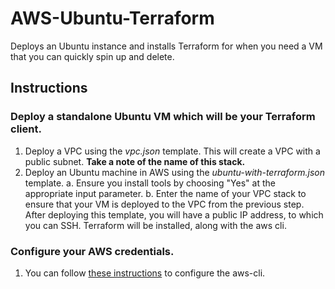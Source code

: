 # AWS-Ubuntu-Terraform
Deploys an Ubuntu instance and installs Terraform for when you need a VM that you can quickly spin up and delete.

## Instructions

### Deploy a standalone Ubuntu VM which will be your Terraform client.
1. Deploy a VPC using the <i>vpc.json</i> template. This will create a VPC with a public subnet. <b>Take a note of the name of this stack.</b> 
2. Deploy an Ubuntu machine in AWS using the <i>ubuntu-with-terraform.json</i> template. 
  a. Ensure you install tools by choosing "Yes" at the appropriate input parameter.
  b. Enter the name of your VPC stack to ensure that your VM is deployed to the VPC from the previous step. 
After deploying this template, you will have a public IP address, to which you can SSH. Terraform will be installed, along with the aws cli.

### Configure your AWS credentials.
1. You can follow [these instructions](https://docs.aws.amazon.com/cli/latest/userguide/cli-chap-configure.html#cli-quick-configuration) to configure the aws-cli. 
